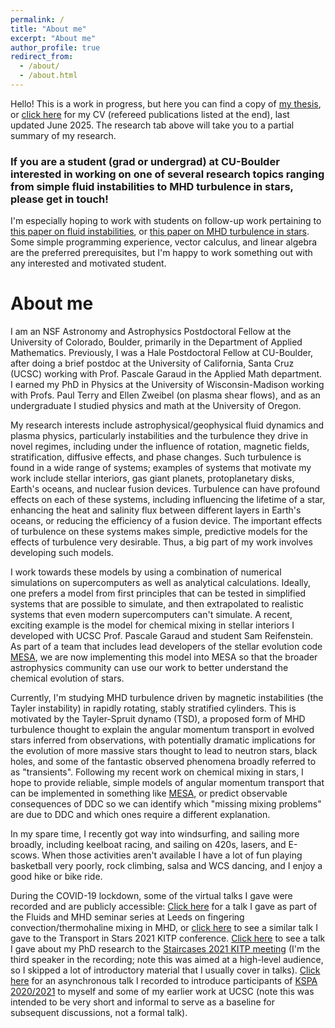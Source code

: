 ```yaml
---
permalink: /
title: "About me"
excerpt: "About me"
author_profile: true
redirect_from: 
  - /about/
  - /about.html
---
```


Hello! This is a work in progress, but here you can find a copy of [my thesis](http://afraser3.github.io/files/Fraser_thesis.pdf), or [click here](http://afraser3.github.io/files/Fraser_CV.pdf) for my CV (refereed publications listed at the end), last updated June 2025. The research tab above will take you to a partial summary of my research.

### If you are a student (grad or undergrad) at CU-Boulder interested in working on one of several research topics ranging from simple fluid instabilities to MHD turbulence in stars, please get in touch!
I'm especially hoping to work with students on follow-up work pertaining to [this paper on fluid instabilities](https://doi.org/10.1017/jfm.2022.782), or [this paper on MHD turbulence in stars](https://doi.org/10.3847/1538-4357/ad26fe). Some simple programming experience, vector calculus, and linear algebra are the preferred prerequisites, but I'm happy to work something out with any interested and motivated student.

# About me

I am an NSF Astronomy and Astrophysics Postdoctoral Fellow at the University of Colorado, Boulder, primarily in the Department of Applied Mathematics. Previously, I was a Hale Postdoctoral Fellow at CU-Boulder, after doing a brief postdoc at the University of California, Santa Cruz (UCSC) working with Prof. Pascale Garaud in the Applied Math department. I earned my PhD in Physics at the University of Wisconsin-Madison working with Profs. Paul Terry and Ellen Zweibel (on plasma shear flows), and as an undergraduate I studied physics and math at the University of Oregon.

My research interests include astrophysical/geophysical fluid dynamics and plasma physics, particularly instabilities and the turbulence they drive in novel regimes, including under the influence of rotation, magnetic fields, stratification, diffusive effects, and phase changes. Such turbulence is found in a wide range of systems; examples of systems that motivate my work include stellar interiors, gas giant planets, protoplanetary disks, Earth's oceans, and nuclear fusion devices. Turbulence can have profound effects on each of these systems, including influencing the lifetime of a star, enhancing the heat and salinity flux between different layers in Earth's oceans, or reducing the efficiency of a fusion device. The important effects of turbulence on these systems makes simple, predictive models for the effects of turbulence very desirable. Thus, a big part of my work involves developing such models. 

I work towards these models by using a combination of numerical simulations on supercomputers as well as analytical calculations. Ideally, one prefers a model from first principles that can be tested in simplified systems that are possible to simulate, and then extrapolated to realistic systems that even modern supercomputers can't simulate. 
A recent, exciting example is the model for chemical mixing in stellar interiors I developed with UCSC Prof. Pascale Garaud and student Sam Reifenstein. As part of a team that includes lead developers of the stellar evolution code [MESA](https://docs.mesastar.org/en/24.08.1/about.html), we are now implementing this model into MESA so that the broader astrophysics community can use our work to better understand the chemical evolution of stars.

Currently, I'm studying MHD turbulence driven by magnetic instabilities (the Tayler instability) in rapidly rotating, stably stratified cylinders. This is motivated by the Tayler-Spruit dynamo (TSD), a proposed form of MHD turbulence thought to explain the angular momentum transport in evolved stars inferred from observations, with potentially dramatic implications for the evolution of more massive stars thought to lead to neutron stars, black holes, and some of the fantastic observed phenomena broadly referred to as "transients". Following my recent work on chemical mixing in stars, I hope to provide reliable, simple models of angular momentum transport that can be implemented in something like [MESA](https://docs.mesastar.org/en/24.08.1/about.html), or predict observable consequences of DDC so we can identify which "missing mixing problems" are due to DDC and which ones require a different explanation.

In my spare time, I recently got way into windsurfing, and sailing more broadly, including keelboat racing, and sailing on 420s, lasers, and E-scows. When those activities aren't available I have a lot of fun playing basketball very poorly, rock climbing, salsa and WCS dancing, and I enjoy a good hike or bike ride.

During the COVID-19 lockdown, some of the virtual talks I gave were recorded and are publicly accessible:
[Click here](https://www.youtube.com/watch?v=v25gAz-nUDc) for a talk I gave as part of the Fluids and MHD seminar series at Leeds on fingering convection/thermohaline mixing in MHD, or [click here](https://online.kitp.ucsb.edu/online/transtar-c21/fraser/) to see a similar talk I gave to the Transport in Stars 2021 KITP conference. 
[Click here](https://online.kitp.ucsb.edu/online/staircase21/mechanisms3/) to see a talk I gave about my PhD research to the [Staircases 2021 KITP meeting](https://online.kitp.ucsb.edu/online/staircase21/) (I'm the third speaker in the recording; note this was aimed at a high-level audience, so I skipped a lot of introductory material that I usually cover in talks).
[Click here](https://www.youtube.com/watch?v=bbHKFgBnQKg) for an asynchronous talk I recorded to introduce participants of [KSPA 2020/2021](https://kspa.soe.ucsc.edu/2020) to myself and some of my earlier work at UCSC (note this was intended to be very short and informal to serve as a baseline for subsequent discussions, not a formal talk).
